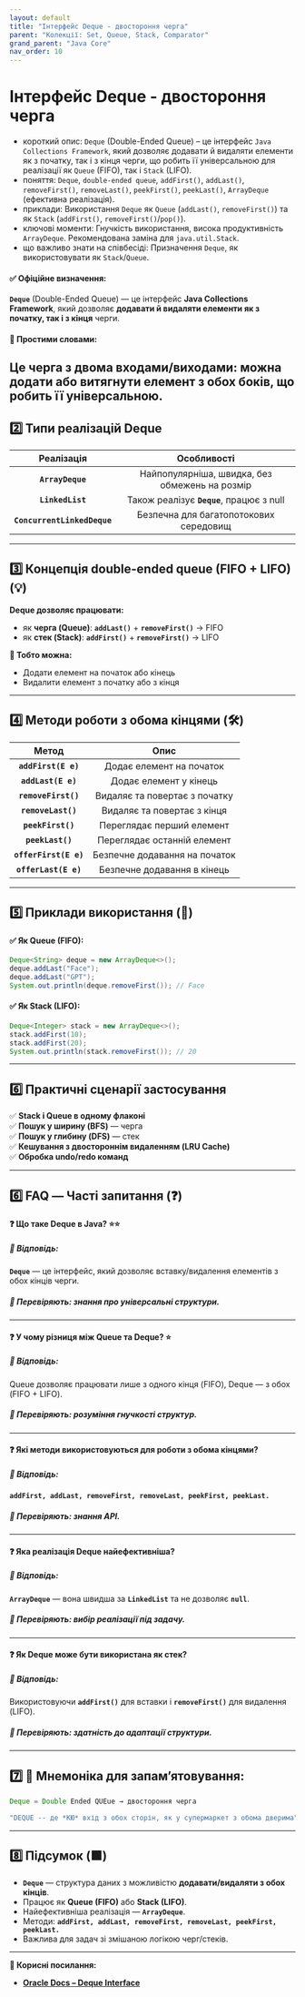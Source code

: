 ```yaml
---
layout: default
title: "Інтерфейс Deque - двостороння черга"
parent: "Колекції: Set, Queue, Stack, Comparator"
grand_parent: "Java Core"
nav_order: 10
---
```


# Інтерфейс Deque - двостороння черга

*   короткий опис: `Deque` (Double-Ended Queue) – це інтерфейс `Java Collections Framework`, який дозволяє додавати й видаляти елементи як з початку, так і з кінця черги, що робить її універсальною для реалізації як `Queue` (FIFO), так і `Stack` (LIFO).
*   поняття: `Deque`, `double-ended queue`, `addFirst()`, `addLast()`, `removeFirst()`, `removeLast()`, `peekFirst()`, `peekLast()`, `ArrayDeque` (ефективна реалізація).
*   приклади: Використання `Deque` як `Queue` (`addLast()`, `removeFirst()`) та як `Stack` (`addFirst()`, `removeFirst()`/`pop()`).
*   ключові моменти: Гнучкість використання, висока продуктивність `ArrayDeque`. Рекомендована заміна для `java.util.Stack`.
*   що важливо знати на співбесіді: Призначення `Deque`, як використовувати як `Stack`/`Queue`.
#### **✅ Офіційне визначення:**

**`Deque`** (Double-Ended Queue) — це інтерфейс **Java Collections Framework**, який дозволяє **додавати й видаляти елементи як з початку, так і з кінця** черги.

#### **🧠 Простими словами:**

Це черга з двома входами/виходами: можна додати або витягнути елемент **з обох боків**, що робить її універсальною.
---

## **2️⃣ Типи реалізацій Deque**

| Реалізація | Особливості |
| :---: | :---: |
| **`ArrayDeque`** | Найпопулярніша, швидка, без обмежень на розмір |
| **`LinkedList`** | Також реалізує **`Deque`**, працює з null |
| **`ConcurrentLinkedDeque`** | Безпечна для багатопотокових середовищ |

---

## **3️⃣ Концепція double-ended queue (FIFO \+ LIFO) (💡)**

**Deque дозволяє працювати:**

* як **черга (Queue)**: **`addLast()`** \+ **`removeFirst()`** → FIFO
* як **стек (Stack)**: **`addFirst()`** \+ **`removeFirst()`** → LIFO

**🔁 Тобто можна:**

* Додати елемент на початок або кінець
* Видалити елемент з початку або з кінця

---

## **4️⃣ Методи роботи з обома кінцями (🛠️)**

| Метод | Опис |
| :---: | :---: |
| **`addFirst(E e)`** | Додає елемент на початок |
| **`addLast(E e)`** | Додає елемент у кінець |
| **`removeFirst()`** | Видаляє та повертає з початку |
| **`removeLast()`** | Видаляє та повертає з кінця |
| **`peekFirst()`** | Переглядає перший елемент |
| **`peekLast()`** | Переглядає останній елемент |
| **`offerFirst(E e)`** | Безпечне додавання на початок |
| **`offerLast(E e)`** | Безпечне додавання в кінець |

---

## **5️⃣ Приклади використання (🧪)**

#### **✅ Як Queue (FIFO):**


```java
Deque<String> deque = new ArrayDeque<>();
deque.addLast("Face");
deque.addLast("GPT");
System.out.println(deque.removeFirst()); // Face
```
#### **✅ Як Stack (LIFO):**

```java
Deque<Integer> stack = new ArrayDeque<>();
stack.addFirst(10);
stack.addFirst(20);
System.out.println(stack.removeFirst()); // 20
```
---

## **6️⃣ Практичні сценарії застосування**

✅ **Stack і Queue в одному флаконі**  
✅ **Пошук у ширину (BFS)** — черга  
✅ **Пошук у глибину (DFS)** — стек  
✅ **Кешування з двостороннім видаленням (LRU Cache)**  
✅ **Обробка undo/redo команд**

---

## **6️⃣ FAQ — Часті запитання (❓)**

#### **❓ Що таке Deque в Java? ⭐️⭐️**

##### **💬 Відповідь:**

**`Deque`** — це інтерфейс, який дозволяє вставку/видалення елементів з обох кінців черги.

##### **📌 Перевіряють: знання про універсальні структури.**

---

#### **❓ У чому різниця між Queue та Deque? ⭐️**

##### **💬 Відповідь:**

Queue дозволяє працювати лише з одного кінця (FIFO), Deque — з обох (FIFO \+ LIFO).

##### **📌 Перевіряють: розуміння гнучкості структур.**

---

#### **❓ Які методи використовуються для роботи з обома кінцями?**

##### **💬 Відповідь:**

**`addFirst, addLast, removeFirst, removeLast, peekFirst, peekLast.`**

##### **📌 Перевіряють: знання API.**

---

#### **❓ Яка реалізація Deque найефективніша?**

##### **💬 Відповідь:**

**`ArrayDeque`** — вона швидша за **`LinkedList`** та не дозволяє **`null`**.

##### **📌 Перевіряють: вибір реалізації під задачу.**

---

#### **❓ Як Deque може бути використана як стек?**

##### **💬 Відповідь:**

Використовуючи **`addFirst()`** для вставки і **`removeFirst()`** для видалення (LIFO).

##### **📌 Перевіряють: здатність до адаптації структури.**

---

## **7️⃣ 🧠 Мнемоніка для запам’ятовування:**

```java
Deque = Double Ended QUEue → двостороння черга

"DEQUE -- де *КЮ* вхід з обох сторін, як у супермаркет з обома дверима"
```
---

## **8️⃣ Підсумок (🟩)**

* **`Deque`** — структура даних з можливістю **додавати/видаляти з обох кінців**.
* Працює як **Queue (FIFO)** або **Stack (LIFO)**.
* Найефективніша реалізація — **`ArrayDeque`**.
* Методи: **`addFirst, addLast, removeFirst, removeLast, peekFirst, peekLast.`**
* Важлива для задач зі змішаною логікою черг/стеків.

---

**🔗 Корисні посилання:**

* [**Oracle Docs – Deque Interface**](https://docs.oracle.com/javase/8/docs/api/java/util/Deque.html)
